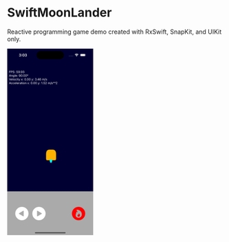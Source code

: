 # SwiftMoonLander

Reactive programming game demo created with RxSwift, SnapKit, and UIKit only.

<img src="./Screenshots/screenshot_0.png?raw=true" alt="Screenshot" width="200"/>
